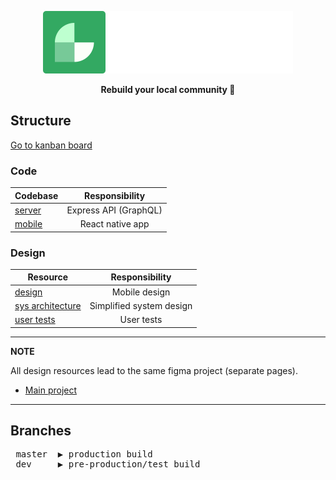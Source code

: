 <p align="center">
  <img height=100 src="https://github.com/JohnVicke/grannskapet/blob/master/grannskapet.svg"/>
</p>
<p align="center">
  <strong>Rebuild your local community 🍾</strong>   
</p>


## Structure
[Go to kanban board](https://github.com/JohnVicke/grannskapet/projects/1)

### Code
| Codebase | Responsibility |
| ------------- |:-------------:| 
| [server](https://github.com/JohnVicke/grannskapet/tree/master/server) | Express API (GraphQL)|   
| [mobile](https://github.com/JohnVicke/grannskapet/tree/master/mobile) | React native app |



### Design
| Resource | Responsibility |
| ------------- |:-------------:| 
| [design](https://www.figma.com/file/81djUKJk7RyiaB8nrIU9Sm/Grannskapet?node-id=2%3A3) | Mobile design|
| [sys architecture](https://www.figma.com/file/81djUKJk7RyiaB8nrIU9Sm/Grannskapet?node-id=64%3A52) | Simplified system design|
| [user tests](https://www.figma.com/file/81djUKJk7RyiaB8nrIU9Sm/Grannskapet?node-id=64%3A71) | User tests|

---
**NOTE**

All design resources lead to the same figma project (separate pages).
- [Main project](https://www.figma.com/file/81djUKJk7RyiaB8nrIU9Sm/Grannskapet)

---

## Branches
<pre>
 master  ▶️ production build
 dev     ▶️ pre-production/test build
</pre>


